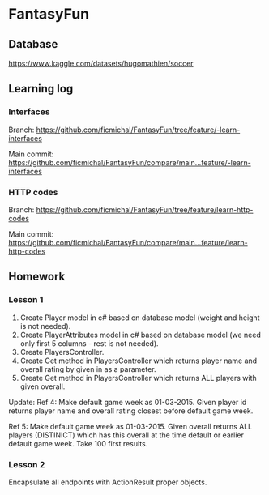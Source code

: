 # FantasyFun

## Database

https://www.kaggle.com/datasets/hugomathien/soccer

## Learning log

### Interfaces
Branch: https://github.com/ficmichal/FantasyFun/tree/feature/-learn-interfaces

Main commit: https://github.com/ficmichal/FantasyFun/compare/main...feature/-learn-interfaces

### HTTP codes
Branch: https://github.com/ficmichal/FantasyFun/tree/feature/learn-http-codes

Main commit: https://github.com/ficmichal/FantasyFun/compare/main...feature/learn-http-codes

## Homework

### Lesson 1

1. Create Player model in c# based on database model (weight and height is not needed).
2. Create PlayerAttributes model in c# based on database model (we need only first 5 columns - rest is not needed).
3. Create PlayersController.
4. Create Get method in PlayersController which returns player name and overall rating by given in as a parameter.
5. Create Get method in PlayersController which returns ALL players with given overall.

Update:
Ref 4:
Make default game week as 01-03-2015. Given player id returns player name and overall rating closest before default game week.

Ref 5:
Make default game week as 01-03-2015. Given overall returns ALL players (DISTINICT) which has this overall at the time default or earlier default game week. Take 100 first results.

### Lesson 2

Encapsulate all endpoints with ActionResult proper objects.
